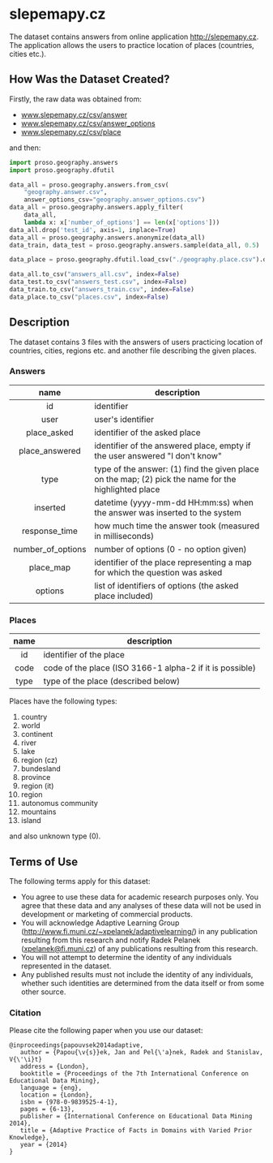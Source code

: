 # slepemapy.cz

The dataset contains answers from online application http://slepemapy.cz. The application allows the users to practice location of places (countries, cities etc.).

## How Was the Dataset Created?

Firstly, the raw data was obtained from:
* www.slepemapy.cz/csv/answer
* www.slepemapy.cz/csv/answer_options
* www.slepemapy.cz/csv/place

and then:

```python
import proso.geography.answers
import proso.geography.dfutil

data_all = proso.geography.answers.from_csv(
    "geography.answer.csv",
    answer_options_csv="geography.answer_options.csv")
data_all = proso.geography.answers.apply_filter(
    data_all,
    lambda x: x['number_of_options'] == len(x['options']))
data_all.drop('test_id', axis=1, inplace=True)
data_all = proso.geography.answers.anonymize(data_all)
data_train, data_test = proso.geography.answers.sample(data_all, 0.5)

data_place = proso.geography.dfutil.load_csv("./geography.place.csv").drop('name', axis=1)

data_all.to_csv("answers_all.csv", index=False)
data_test.to_csv("answers_test.csv", index=False)
data_train.to_csv("answers_train.csv", index=False)
data_place.to_csv("places.csv", index=False)
```

## Description

The dataset contains 3 files with the answers of users practicing location of countries, cities, regions etc. and another file describing the given places.

### Answers

|        name       | description                                                                                          |
|:-----------------:|------------------------------------------------------------------------------------------------------|
|         id        | identifier                                                                                           |
|        user       | user's identifier                                                                                    |
|    place_asked    | identifier of the asked place                                                                        |
|   place_answered  | identifier of the answered place, empty if the user answered "I don't know"                          |
|        type       | type of the answer: (1) find the given place on the map; (2) pick the name for the highlighted place |
|      inserted     | datetime (yyyy-mm-dd HH:mm:ss) when the answer was inserted to the system                            |
|   response_time   | how much time the answer took (measured in milliseconds)                                             |
| number_of_options | number of options (0 - no option given)                                                              |
|    place_map      | identifier of the place representing a map for which the question was asked                          |
| options           | list of identifiers of options (the asked place included)                                            |

### Places

| name | description                                              |
|:----:|----------------------------------------------------------|
|  id  | identifier of the place                                  |
| code | code of the place (ISO 3166-1 alpha-2 if it is possible) |
| type | type of the place (described below)                      |

Places have the following types:

1. country
2. world
3. continent
4. river
5. lake
6. region (cz)
7. bundesland
8. province
9. region (it)
10. region
11. autonomus community
12. mountains
13. island

and also unknown type (0).

## Terms of Use

The following terms apply for this dataset:

* You agree to use these data for academic research purposes only. You agree that these data and any analyses of these data will not be used in development or marketing of commercial products.
* You will acknowledge Adaptive Learning Group (http://www.fi.muni.cz/~xpelanek/adaptivelearning/) in any publication resulting from this research and notify Radek Pelanek (xpelanek@fi.muni.cz) of any publications resulting from this research.
* You will not attempt to determine the identity of any individuals represented in the dataset.
* Any published results must not include the identity of any individuals, whether such identities are determined from the data itself or from some other source.

### Citation

Please cite the following paper when you use our dataset:

```
@inproceedings{papouvsek2014adaptive,
   author = {Papou{\v{s}}ek, Jan and Pel{\'a}nek, Radek and Stanislav, V{\'\i}t}
   address = {London},
   booktitle = {Proceedings of the 7th International Conference on Educational Data Mining},
   language = {eng},
   location = {London},
   isbn = {978-0-9839525-4-1},
   pages = {6-13},
   publisher = {International Conference on Educational Data Mining 2014},
   title = {Adaptive Practice of Facts in Domains with Varied Prior Knowledge},
   year = {2014}
}
```
